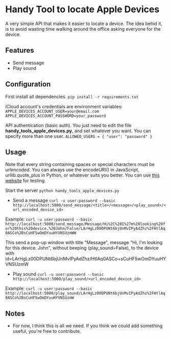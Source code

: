 # Handy Tool to locate Apple Devices

A very simple API that makes it easier to locate a device. The idea behid it, is to avoid wasting time walking around the office asking everyone for the device.

## Features
* Send message
* Play sound

## Configuration
First install all dependencies.
    `pip install -r requirements.txt`

iCloud account's credentials are environment variables: 
``
APPLE_DEVICES_ACCOUNT_USER=your@email.com
APPLE_DEVICES_ACCOUNT_PASSWORD=your_password
``

API authentication (basic auth). You just need to edit the file **handy_tools_apple_devices.py**, and set whatever you want. You can specify more than one user.
``
ALLOWED_USERS = {
"user": "password"
}
``

## Usage
Note that every string containing spaces or special characters must be *urlencoded*. You can always use the encodeURI() in JavaScript, urllib.quote_plus in Python, or whatever suits you better. You can use [this website](https://www.urlencoder.org/) for testing.

Start the server
``
python handy_tools_apple_devices.py
``

* Send a message
``
curl -u user:password --basic http://localhost:5000/send_message/<title>/<message>/<play_sound>/<url_encoded_device_id>
``

Example:
``
curl -u user:password --basic http://localhost:5000/send_message/Message/Hi%2C%20I%27m%20looking%20for%20this%20device.%20John/False/LArHgLz00DPUNt6bjUnMvIPyAdZhz%2FHtlAq0ASCo%2BsCuHF5wOmDYuuHYVNSUzmWW
``

This send a pop-up window with title "Message", message "Hi, I'm looking for this device. John", without beeping (play_sound=False), to the device with id=LArHgLz00DPUNt6bjUnMvIPyAdZhz/HtlAq0ASCo+sCuHF5wOmDYuuHYVNSUzmW

* Play sound
``
curl -u user:password --basic http://localhost:5000/play_sound/<url_encoded_device_id>
``

Example:
``curl -u user:password --basic http://localhost:5000/play_sound/LArHgLz00DPUNt6bjUnMvIPyAdZhz%2FHtlAq0ASCo%2BsCuHF5wOmDYuuHYVNSUzmW
``

## Notes
* For now, I think this is all we need. If you think we could add something useful, you're free to contribute. 
